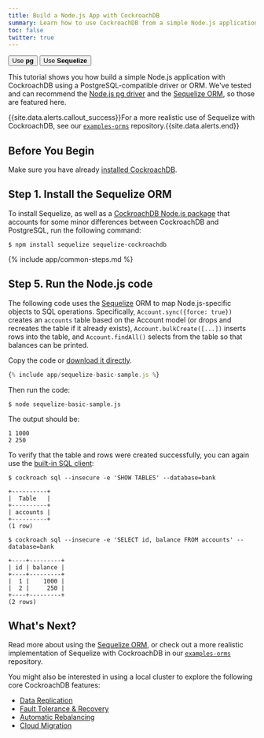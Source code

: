 ```yaml
---
title: Build a Node.js App with CockroachDB
summary: Learn how to use CockroachDB from a simple Node.js application with the Sequelize ORM.
toc: false
twitter: true
---
```


<div class="filters filters-big clearfix">
    <a href="build-a-nodejs-app-with-cockroachdb.html"><button class="filter-button">Use <strong>pg</strong></button></a>
    <a href="build-a-nodejs-app-with-cockroachdb-sequelize.html"><button class="filter-button current">Use <strong>Sequelize</strong></button></a>
</div>

This tutorial shows you how build a simple Node.js application with CockroachDB using a PostgreSQL-compatible driver or ORM. We've tested and can recommend the [Node.js pg driver](https://www.npmjs.com/package/pg) and the [Sequelize ORM](http://docs.sequelizejs.com/en/v3/), so those are featured here.

{{site.data.alerts.callout_success}}For a more realistic use of Sequelize with CockroachDB, see our <a href="https://github.com/cockroachdb/examples-orms"><code>examples-orms</code></a> repository.{{site.data.alerts.end}}

<div id="toc"></div>

## Before You Begin

Make sure you have already [installed CockroachDB](install-cockroachdb.html).

## Step 1. Install the Sequelize ORM

To install Sequelize, as well as a [CockroachDB Node.js package](https://github.com/cockroachdb/sequelize-cockroachdb) that accounts for some minor differences between CockroachDB and PostgreSQL, run the following command:

~~~ shell
$ npm install sequelize sequelize-cockroachdb
~~~

{% include app/common-steps.md %}

## Step 5. Run the Node.js code

The following code uses the [Sequelize](http://docs.sequelizejs.com/en/v3/) ORM to map Node.js-specific objects to SQL operations. Specifically, `Account.sync({force: true})` creates an `accounts` table based on the Account model (or drops and recreates the table if it already exists), `Account.bulkCreate([...])` inserts rows into the table, and `Account.findAll()` selects from the table so that balances can be printed.

Copy the code or
<a href="https://raw.githubusercontent.com/cockroachdb/docs/master/_includes/app/sequelize-basic-sample.js" download>download it directly</a>.

~~~ js
{% include app/sequelize-basic-sample.js %}
~~~

Then run the code:

~~~ shell
$ node sequelize-basic-sample.js
~~~

The output should be:

~~~ shell
1 1000
2 250
~~~

To verify that the table and rows were created successfully, you can again use the [built-in SQL client](use-the-built-in-sql-client.html):

~~~ shell
$ cockroach sql --insecure -e 'SHOW TABLES' --database=bank
~~~

~~~
+----------+
|  Table   |
+----------+
| accounts |
+----------+
(1 row)
~~~

~~~ shell
$ cockroach sql --insecure -e 'SELECT id, balance FROM accounts' --database=bank
~~~

~~~
+----+---------+
| id | balance |
+----+---------+
|  1 |    1000 |
|  2 |     250 |
+----+---------+
(2 rows)
~~~

## What's Next?

Read more about using the [Sequelize ORM](http://docs.sequelizejs.com/en/v3/), or check out a more realistic implementation of Sequelize with CockroachDB in our [`examples-orms`](https://github.com/cockroachdb/examples-orms) repository.

You might also be interested in using a local cluster to explore the following core CockroachDB features:

- [Data Replication](demo-data-replication.html)
- [Fault Tolerance & Recovery](demo-fault-tolerance-and-recovery.html)
- [Automatic Rebalancing](demo-automatic-rebalancing.html)
- [Cloud Migration](demo-cloud-migration.html)
